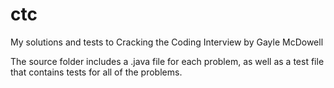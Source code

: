# ctc
My solutions and tests to Cracking the Coding Interview by Gayle McDowell

The source folder includes a .java file for each problem, as well as a test file that contains tests for all of the problems.
